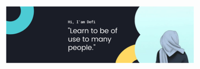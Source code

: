 ![Header image](https://github.com/defitamara/defitamara/blob/main/Assets/Github_Header.png)

<!--
**defitamara/defitamara** is a ✨ _special_ ✨ repository because its `README.md` (this file) appears on your GitHub profile.

### About me:

- 🔭 I'm currently studying computer science, but please don't ever ask me to fix your computer.
- 😄 I am a beginner in programming
- 🌱 I'm currently studying PHP and Laravel
- 👯 I want to collaborate on all kinds of web and android developers
- 🤔 I am looking for help for all kinds of web and android developers
- 💬 Ask me about cartoons, books and math

### Things i code with:

<img align='right' src='https://media.giphy.com/media/bcKmIWkUMCjVm/giphy.gif' width='200"'>

<p>
  <img alt="Html" src="https://img.shields.io/badge/-html-E34F26?logo=html5&logoColor=white&style=flat-square" />
  <img alt="Css" src="https://img.shields.io/badge/-css-1572B6?logo=css3&logoColor=white&style=flat-square" />
  <img alt="Javascript" src="https://img.shields.io/badge/-Javascript-FFEA33?logo=javascript&logoColor=black&style=flat-square" />
  <img alt="Php" src="https://img.shields.io/badge/-php-777BB4?logo=php&logoColor=white&style=flat-square" />
  <img alt="Laravel" src="https://img.shields.io/badge/-Laravel-bd0826?logo=laravel&logoColor=white&style=flat-square" />
  <img alt="Mysql" src="https://img.shields.io/badge/-Mysql-9C27B0?style=flat-square&logo=mysql&logoColor=white" />
  <img alt="Github" src="https://img.shields.io/badge/-Github-2088FF?style=flat-square&logo=github&logoColor=white" />
  <img alt="Git" src="https://img.shields.io/badge/-Git-F05032?style=flat-square&logo=git&logoColor=white" />
</p>


